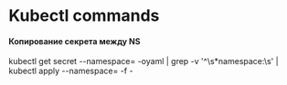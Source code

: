 # Kubectl commands    
#### Копирование секрета между NS    
kubectl get secret <secret name> --namespace=<NS from> -oyaml | grep -v '^\s*namespace:\s' | kubectl apply --namespace=<NS to> -f -